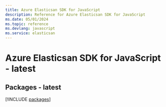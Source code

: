 ```yaml
---
title: Azure Elasticsan SDK for JavaScript
description: Reference for Azure Elasticsan SDK for JavaScript
ms.date: 05/01/2024
ms.topic: reference
ms.devlang: javascript
ms.service: elasticsan
---
```

# Azure Elasticsan SDK for JavaScript - latest
## Packages - latest
[!INCLUDE [packages](elasticsan-index.md)]